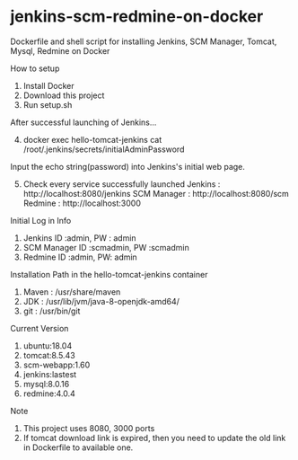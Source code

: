 # jenkins-scm-redmine-on-docker
Dockerfile and shell script for installing Jenkins, SCM Manager, Tomcat, Mysql, Redmine on Docker

How to setup
1. Install Docker 
2. Download this project
3. Run setup.sh

After successful launching of Jenkins...

4. docker exec hello-tomcat-jenkins cat /root/.jenkins/secrets/initialAdminPassword

Input the echo string(password) into Jenkins's initial web page.

5. Check every service successfully launched
Jenkins : http://localhost:8080/jenkins
SCM Manager : http://localhost:8080/scm
Redmine : http://localhost:3000


Initial Log in Info
1. Jenkins ID :admin, PW : admin
2. SCM Manager ID :scmadmin, PW :scmadmin
3. Redmine ID :admin, PW: admin

Installation Path in the hello-tomcat-jenkins container
1. Maven : /usr/share/maven
2. JDK : /usr/lib/jvm/java-8-openjdk-amd64/
3. git : /usr/bin/git

Current Version
1. ubuntu:18.04
2. tomcat:8.5.43
3. scm-webapp:1.60
4. jenkins:lastest
5. mysql:8.0.16
6. redmine:4.0.4


Note
1. This project uses 8080, 3000 ports
2. If tomcat download link is expired, then you need to update the old link in Dockerfile to available one.